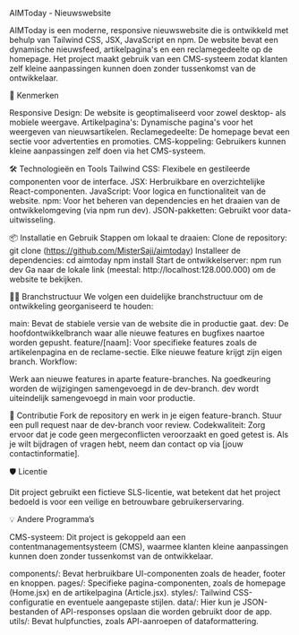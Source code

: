AIMToday - Nieuwswebsite

AIMToday is een moderne, responsive nieuwswebsite die is ontwikkeld met behulp van Tailwind CSS, JSX, JavaScript en npm. De website bevat een dynamische nieuwsfeed, artikelpagina's en een reclamegedeelte op de homepage. Het project maakt gebruik van een CMS-systeem zodat klanten zelf kleine aanpassingen kunnen doen zonder tussenkomst van de ontwikkelaar.

🌟 Kenmerken

Responsive Design: De website is geoptimaliseerd voor zowel desktop- als mobiele weergave.
Artikelpagina's: Dynamische pagina's voor het weergeven van nieuwsartikelen.
Reclamegedeelte: De homepage bevat een sectie voor advertenties en promoties.
CMS-koppeling: Gebruikers kunnen kleine aanpassingen zelf doen via het CMS-systeem.

🛠️ Technologieën en Tools
Tailwind CSS: Flexibele en gestileerde componenten voor de interface.
JSX: Herbruikbare en overzichtelijke React-componenten.
JavaScript: Voor logica en functionaliteit van de website.
npm: Voor het beheren van dependencies en het draaien van de ontwikkelomgeving (via npm run dev).
JSON-pakketten: Gebruikt voor data-uitwisseling.

📦 Installatie en Gebruik
Stappen om lokaal te draaien:
Clone de repository:
git clone (https://github.com/MisterSaji/aimtoday)
Installeer de dependencies:
cd aimtoday
npm install
Start de ontwikkelserver:
npm run dev
Ga naar de lokale link (meestal: http://localhost:128.000.000) om de website te bekijken.

🧑‍💻 Branchstructuur
We volgen een duidelijke branchstructuur om de ontwikkeling georganiseerd te houden:

main: Bevat de stabiele versie van de website die in productie gaat.
dev: De hoofdontwikkelbranch waar alle nieuwe features en bugfixes naartoe worden gepusht.
feature/[naam]: Voor specifieke features zoals de artikelenpagina en de reclame-sectie. Elke nieuwe feature krijgt zijn eigen branch.
Workflow:

Werk aan nieuwe features in aparte feature-branches.
Na goedkeuring worden de wijzigingen samengevoegd in de dev-branch.
dev wordt uiteindelijk samengevoegd in main voor productie.

🤝 Contributie
Fork de repository en werk in je eigen feature-branch.
Stuur een pull request naar de dev-branch voor review.
Codekwaliteit: Zorg ervoor dat je code geen mergeconflicten veroorzaakt en goed getest is.
Als je wilt bijdragen of vragen hebt, neem dan contact op via [jouw contactinformatie].

🛡️ Licentie

Dit project gebruikt een fictieve SLS-licentie, wat betekent dat het project bedoeld is voor een veilige en betrouwbare gebruikerservaring.

💡 Andere Programma’s

CMS-systeem: Dit project is gekoppeld aan een contentmanagementsysteem (CMS), waarmee klanten kleine aanpassingen kunnen doen zonder tussenkomst van de ontwikkelaar.

components/: Bevat herbruikbare UI-componenten zoals de header, footer en knoppen.
pages/: Specifieke pagina-componenten, zoals de homepage (Home.jsx) en de artikelpagina (Article.jsx).
styles/: Tailwind CSS-configuratie en eventuele aangepaste stijlen.
data/: Hier kun je JSON-bestanden of API-responses opslaan die worden gebruikt door de app.
utils/: Bevat hulpfuncties, zoals API-aanroepen of dataformattering.

